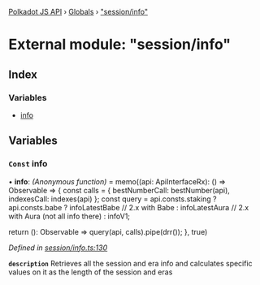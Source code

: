 [Polkadot JS API](../README.md) › [Globals](../globals.md) › ["session/info"](_session_info_.md)

# External module: "session/info"

## Index

### Variables

* [info](_session_info_.md#const-info)

## Variables

### `Const` info

• **info**: *(Anonymous function)* =  memo((api: ApiInterfaceRx): () => Observable<DerivedSessionInfo> => {
  const calls = {
    bestNumberCall: bestNumber(api),
    indexesCall: indexes(api)
  };
  const query = api.consts.staking
    ? api.consts.babe
      ? infoLatestBabe // 2.x with Babe
      : infoLatestAura // 2.x with Aura (not all info there)
    : infoV1;

  return (): Observable<DerivedSessionInfo> =>
    query(api, calls).pipe(drr());
}, true)

*Defined in [session/info.ts:130](https://github.com/polkadot-js/api/blob/fcf89d1501/packages/api-derive/src/session/info.ts#L130)*

**`description`** Retrieves all the session and era info and calculates specific values on it as the length of the session and eras
